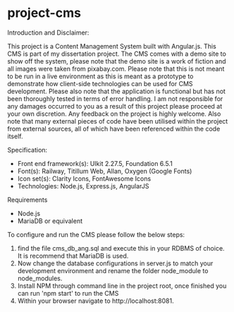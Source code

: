 # project-cms

Introduction and Disclaimer:

This project is a Content Management System built with Angular.js. This CMS is part of my dissertation project. The CMS comes with a demo site to show off the system, please note that the demo site is a work of fiction and all images were taken from pixabay.com. Please note that this is not meant to be run in a live environment as this is meant as a prototype to demonstrate how client-side technologies can be used for CMS development. Please also note that the application is functional but has not been thoroughly tested in terms of error handling. I am not responsible for any damages occurred to you as a result of this project please proceed at your own discretion. Any feedback on the project is highly welcome. Also note that many external pieces of code have been utilised within the project from external sources, all of which have been referenced within the code itself.

Specification:

- Front end framework(s): UIkit 2.27.5, Foundation 6.5.1
- Font(s): Railway, Titillum Web, Allan, Oxygen (Google Fonts)
- Icon set(s): Clarity Icons, FontAwesome Icons
- Technologies: Node.js, Express.js, AngularJS

Requirements

- Node.js
- MariaDB or equivalent

To configure and run the CMS please follow the below steps:

1.  find the file cms_db_ang.sql and execute this in your RDBMS of choice. It is recommend that MariaDB is used.
2.  Now change the database configurations in server.js to match your development environment and rename the folder node_module to node_modules.
3.  Install NPM through command line in the project root, once finished you can run 'npm start' to run the CMS
4.  Within your browser navigate to http://localhost:8081.
